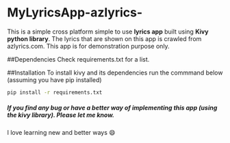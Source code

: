 # MyLyricsApp-azlyrics-

This is a simple cross platform simple to use __lyrics app__ built using **Kivy python library**. The lyrics that are shown
on this app is crawled from azlyrics.com. This app is for demonstration purpose only.

##Dependencies
Check requirements.txt for a list.

##Installation
To install kivy and its dependencies run the commmand below (assuming you have pip installed)
```bash
pip install -r requirements.txt
```
##### If you find any bug or have a better way of implementing this app (using the kivy library). Please let me know.
I love learning new and better ways :smile:
